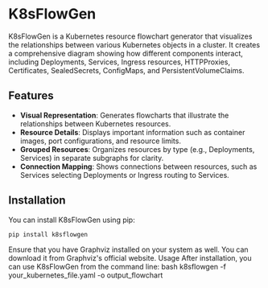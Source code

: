 # K8sFlowGen

K8sFlowGen is a Kubernetes resource flowchart generator that visualizes the relationships between various Kubernetes objects in a cluster. It creates a comprehensive diagram showing how different components interact, including Deployments, Services, Ingress resources, HTTPProxies, Certificates, SealedSecrets, ConfigMaps, and PersistentVolumeClaims.

## Features

- **Visual Representation**: Generates flowcharts that illustrate the relationships between Kubernetes resources.
- **Resource Details**: Displays important information such as container images, port configurations, and resource limits.
- **Grouped Resources**: Organizes resources by type (e.g., Deployments, Services) in separate subgraphs for clarity.
- **Connection Mapping**: Shows connections between resources, such as Services selecting Deployments or Ingress routing to Services.

## Installation

You can install K8sFlowGen using pip:

```bash
pip install k8sflowgen
```
Ensure that you have Graphviz installed on your system as well. You can download it from Graphviz's official website.
Usage
After installation, you can use K8sFlowGen from the command line:
bash
k8sflowgen -f your_kubernetes_file.yaml -o output_flowchart

